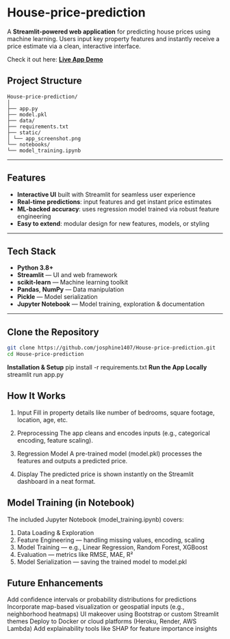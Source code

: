 # House-price-prediction

A **Streamlit-powered web application** for predicting house prices using machine learning. Users input key property features and instantly receive a price estimate via a clean, interactive interface.

Check it out here: **[Live App Demo](https://house-price-prediction-78ynfltcobmgvgcxve9xsc.streamlit.app/)**

##  Project Structure
```
House-price-prediction/
│
├── app.py 
├── model.pkl 
├── data/ 
├── requirements.txt 
├── static/
│ └── app_screenshot.png
└── notebooks/
└── model_training.ipynb 
```

---

##  Features

-  **Interactive UI** built with Streamlit for seamless user experience  
-  **Real-time predictions**: input features and get instant price estimates  
-  **ML-backed accuracy**: uses regression model trained via robust feature engineering  
-  **Easy to extend**: modular design for new features, models, or styling  

---

##  Tech Stack

- **Python 3.8+**  
- **Streamlit** — UI and web framework  
- **scikit-learn** — Machine learning toolkit  
- **Pandas**, **NumPy** — Data manipulation  
- **Pickle** — Model serialization  
- **Jupyter Notebook** — Model training, exploration & documentation  

---

##  Clone the Repository

```bash
git clone https://github.com/josphine1407/House-price-prediction.git
cd House-price-prediction
```
**Installation & Setup**
pip install -r requirements.txt
**Run the App Locally**
streamlit run app.py

## How It Works
1. Input
Fill in property details like number of bedrooms, square footage, location, age, etc.

2. Preprocessing
The app cleans and encodes inputs (e.g., categorical encoding, feature scaling).

3. Regression Model
A pre-trained model (model.pkl) processes the features and outputs a predicted price.

4. Display
The predicted price is shown instantly on the Streamlit dashboard in a neat format.

## Model Training (in Notebook)

The included Jupyter Notebook (model_training.ipynb) covers:

1. Data Loading & Exploration
2. Feature Engineering — handling missing values, encoding, scaling
3. Model Training — e.g., Linear Regression, Random Forest, XGBoost
4. Evaluation — metrics like RMSE, MAE, R²
5. Model Serialization — saving the trained model to model.pkl

## Future Enhancements

Add confidence intervals or probability distributions for predictions
Incorporate map-based visualization or geospatial inputs (e.g., neighborhood heatmaps)
UI makeover using Bootstrap or custom Streamlit themes
Deploy to Docker or cloud platforms (Heroku, Render, AWS Lambda)
Add explainability tools like SHAP for feature importance insights

